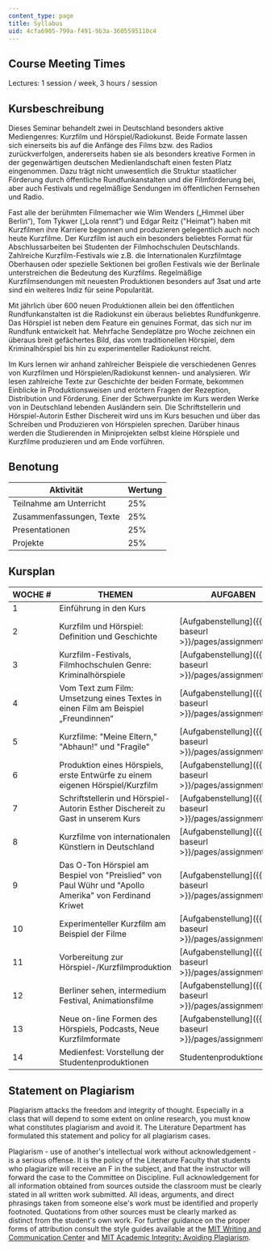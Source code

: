 ```yaml
---
content_type: page
title: Syllabus
uid: 4cfa6905-799a-f491-9b3a-3605595110c4
---
```


Course Meeting Times
--------------------

Lectures: 1 session / week, 3 hours / session

Kursbeschreibung
----------------

Dieses Seminar behandelt zwei in Deutschland besonders aktive Mediengenres: Kurzfilm und Hörspiel/Radiokunst. Beide Formate lassen sich einerseits bis auf die Anfänge des Films bzw. des Radios zurückverfolgen, andererseits haben sie als besonders kreative Formen in der gegenwärtigen deutschen Medienlandschaft einen festen Platz eingenommen. Dazu trägt nicht unwesentlich die Struktur staatlicher Förderung durch öffentliche Rundfunkanstalten und die Filmförderung bei, aber auch Festivals und regelmäßige Sendungen im öffentlichen Fernsehen und Radio.

Fast alle der berühmten Filmemacher wie Wim Wenders („Himmel über Berlin“), Tom Tykwer („Lola rennt“) und Edgar Reitz ("Heimat") haben mit Kurzfilmen ihre Karriere begonnen und produzieren gelegentlich auch noch heute Kurzfilme. Der Kurzfilm ist auch ein besonders beliebtes Format für Abschlussarbeiten bei Studenten der Filmhochschulen Deutschlands. Zahlreiche Kurzfilm-Festivals wie z.B. die Internationalen Kurzfilmtage Oberhausen oder spezielle Sektionen bei großen Festivals wie der Berlinale unterstreichen die Bedeutung des Kurzfilms. Regelmäßige Kurzfilmsendungen mit neuesten Produktionen besonders auf 3sat und arte sind ein weiteres Indiz für seine Popularität.

Mit jährlich über 600 neuen Produktionen allein bei den öffentlichen Rundfunkanstalten ist die Radiokunst ein überaus beliebtes Rundfunkgenre. Das Hörspiel ist neben dem Feature ein genuines Format, das sich nur im Rundfunk entwickelt hat. Mehrfache Sendeplätze pro Woche zeichnen ein überaus breit gefächertes Bild, das vom traditionellen Hörspiel, dem Kriminalhörspiel bis hin zu experimenteller Radiokunst reicht.

Im Kurs lernen wir anhand zahlreicher Beispiele die verschiedenen Genres von Kurzfilmen und Hörspielen/Radiokunst kennen- und analysieren. Wir lesen zahlreiche Texte zur Geschichte der beiden Formate, bekommen Einblicke in Produktionsweisen und erörtern Fragen der Rezeption, Distribution und Förderung. Einer der Schwerpunkte im Kurs werden Werke von in Deutschland lebenden Ausländern sein. Die Schriftstellerin und Hörspiel-Autorin Esther Dischereit wird uns im Kurs besuchen und über das Schreiben und Produzieren von Hörspielen sprechen. Darüber hinaus werden die Studierenden in Miniprojekten selbst kleine Hörspiele und Kurzfilme produzieren und am Ende vorführen.

Benotung
--------

| Aktivität | Wertung |
| --- | --- |
| Teilnahme am Unterricht | 25% |
| Zusammenfassungen, Texte | 25% |
| Presentationen | 25% |
| Projekte | 25% 

Kursplan
--------

| WOCHE # | THEMEN | AUFGABEN |
| --- | --- | --- |
| 1 | Einführung in den Kurs | &nbsp; |
| 2 | Kurzfilm und Hörspiel: Definition und Geschichte | [Aufgabenstellung]({{< baseurl >}}/pages/assignments#2) |
| 3 | Kurzfilm-Festivals, Filmhochschulen Genre: Kriminalhörspiele | [Aufgabenstellung]({{< baseurl >}}/pages/assignments#3) |
| 4 | Vom Text zum Film: Umsetzung eines Textes in einen Film am Beispiel „Freundinnen“ | [Aufgabenstellung]({{< baseurl >}}/pages/assignments#4) |
| 5 | Kurzfilme: "Meine Eltern," "Abhaun!" und "Fragile" | [Aufgabenstellung]({{< baseurl >}}/pages/assignments#5) |
| 6 | Produktion eines Hörspiels, erste Entwürfe zu einem eigenen Hörspiel/Kurzfilm | [Aufgabenstellung]({{< baseurl >}}/pages/assignments#6) |
| 7 | Schriftstellerin und Hörspiel-Autorin Esther Dischereit zu Gast in unserem Kurs | [Aufgabenstellung]({{< baseurl >}}/pages/assignments#7) |
| 8 | Kurzfilme von internationalen Künstlern in Deutschland | [Aufgabenstellung]({{< baseurl >}}/pages/assignments#8) |
| 9 | Das O-Ton Hörspiel am Bespiel von "Preislied" von Paul Wühr und "Apollo Amerika" von Ferdinand Kriwet | [Aufgabenstellung]({{< baseurl >}}/pages/assignments#9) |
| 10 | Experimenteller Kurzfilm am Beispiel der Filme | [Aufgabenstellung]({{< baseurl >}}/pages/assignments#10) |
| 11 | Vorbereitung zur Hörspiel-/Kurzfilmproduktion | [Aufgabenstellung]({{< baseurl >}}/pages/assignments#11) |
| 12 | Berliner sehen, intermedium Festival, Animationsfilme | [Aufgabenstellung]({{< baseurl >}}/pages/assignments#12) |
| 13 | Neue on-line Formen des Hörspiels, Podcasts, Neue Kurzfilmformate | [Aufgabenstellung]({{< baseurl >}}/pages/assignments#13) |
| 14 | Medienfest: Vorstellung der Studentenproduktionen | Studentenproduktionen 

Statement on Plagiarism
-----------------------

Plagiarism attacks the freedom and integrity of thought. Especially in a class that will depend to some extent on online research, you must know what constitutes plagiarism and avoid it. The Literature Department has formulated this statement and policy for all plagiarism cases.

Plagiarism - use of another's intellectual work without acknowledgement - is a serious offense. It is the policy of the Literature Faculty that students who plagiarize will receive an F in the subject, and that the instructor will forward the case to the Committee on Discipline. Full acknowledgement for all information obtained from sources outside the classroom must be clearly stated in all written work submitted. All ideas, arguments, and direct phrasings taken from someone else's work must be identified and properly footnoted. Quotations from other sources must be clearly marked as distinct from the student's own work. For further guidance on the proper forms of attribution consult the style guides available at the [MIT Writing and Communication Center](http://web.mit.edu/writing/NEW/) and [MIT Academic Integrity: Avoiding Plagiarism](http://web.mit.edu/academicintegrity/writing/paraphrasing.html).